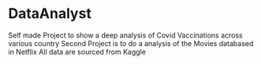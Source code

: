 # DataAnalyst

Self made Project to show a deep analysis of Covid Vaccinations across various country
Second Project is to do a analysis of the Movies databased in Netflix
All data are sourced from Kaggle
